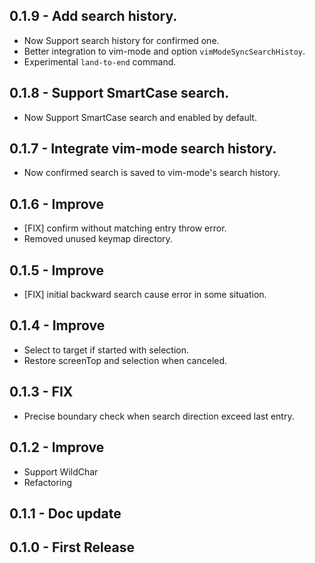 ## 0.1.9 - Add search history.
- Now Support search history for confirmed one.
- Better integration to vim-mode and option `vimModeSyncSearchHistoy`.
- Experimental `land-to-end` command.

## 0.1.8 - Support SmartCase search.
- Now Support SmartCase search and enabled by default.

## 0.1.7 - Integrate vim-mode search history.
- Now confirmed search is saved to vim-mode's search history.

## 0.1.6 - Improve
- [FIX] confirm without matching entry throw error.
- Removed unused keymap directory.

## 0.1.5 - Improve
- [FIX] initial backward search cause error in some situation.

## 0.1.4 - Improve
- Select to target if started with selection.
- Restore screenTop and selection when canceled.

## 0.1.3 - FIX
- Precise boundary check when search direction exceed last entry.

## 0.1.2 - Improve
- Support WildChar
- Refactoring

## 0.1.1 - Doc update
## 0.1.0 - First Release
